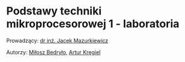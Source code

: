 # Podstawy techniki mikroprocesorowej 1 - laboratoria

Prowadzący: [dr inż. Jacek Mazurkiewicz](https://wit.pwr.edu.pl/en/faculty/structure/employees/jacek-mazurkiewicz)

Autorzy: [Miłosz Bedryło](https://github.com/lolex565), [Artur Kręgiel](https://github.com/arkregiel)
